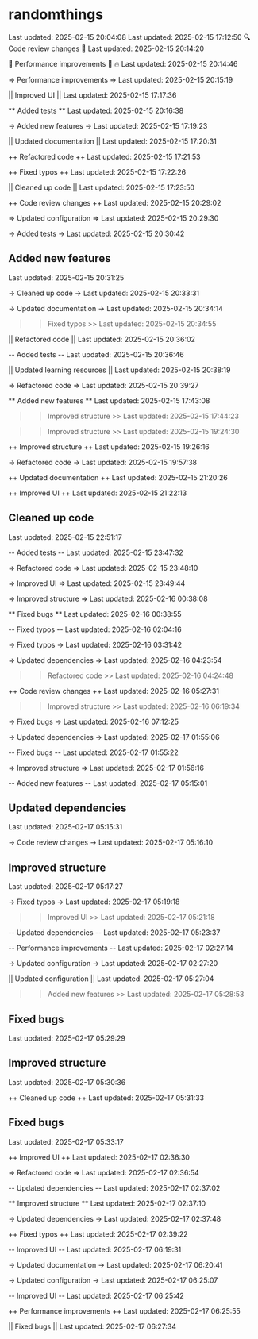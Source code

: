 # randomthings
Last updated: 2025-02-15 20:04:08
Last updated: 2025-02-15 17:12:50
🔍 Code review changes 🎨
Last updated: 2025-02-15 20:14:20

🚀 Performance improvements 🎨 🔥
Last updated: 2025-02-15 20:14:46

=> Performance improvements =>
Last updated: 2025-02-15 20:15:19

|| Improved UI ||
Last updated: 2025-02-15 17:17:36

** Added tests **
Last updated: 2025-02-15 20:16:38

-> Added new features ->
Last updated: 2025-02-15 17:19:23

|| Updated documentation ||
Last updated: 2025-02-15 17:20:31

++ Refactored code ++
Last updated: 2025-02-15 17:21:53

++ Fixed typos ++
Last updated: 2025-02-15 17:22:26

|| Cleaned up code ||
Last updated: 2025-02-15 17:23:50

++ Code review changes ++
Last updated: 2025-02-15 20:29:02

=> Updated configuration =>
Last updated: 2025-02-15 20:29:30

-> Added tests ->
Last updated: 2025-02-15 20:30:42

## Added new features ##
Last updated: 2025-02-15 20:31:25

-> Cleaned up code ->
Last updated: 2025-02-15 20:33:31

-> Updated documentation ->
Last updated: 2025-02-15 20:34:14

>> Fixed typos >>
Last updated: 2025-02-15 20:34:55

|| Refactored code ||
Last updated: 2025-02-15 20:36:02

-- Added tests --
Last updated: 2025-02-15 20:36:46

|| Updated learning resources ||
Last updated: 2025-02-15 20:38:19

=> Refactored code =>
Last updated: 2025-02-15 20:39:27

** Added new features **
Last updated: 2025-02-15 17:43:08

>> Improved structure >>
Last updated: 2025-02-15 17:44:23

>> Improved structure >>
Last updated: 2025-02-15 19:24:30

++ Improved structure ++
Last updated: 2025-02-15 19:26:16

-> Refactored code ->
Last updated: 2025-02-15 19:57:38

++ Updated documentation ++
Last updated: 2025-02-15 21:20:26

++ Improved UI ++
Last updated: 2025-02-15 21:22:13

## Cleaned up code ##
Last updated: 2025-02-15 22:51:17

-- Added tests --
Last updated: 2025-02-15 23:47:32

=> Refactored code =>
Last updated: 2025-02-15 23:48:10

=> Improved UI =>
Last updated: 2025-02-15 23:49:44

=> Improved structure =>
Last updated: 2025-02-16 00:38:08

** Fixed bugs **
Last updated: 2025-02-16 00:38:55

-- Fixed typos --
Last updated: 2025-02-16 02:04:16

-> Fixed typos ->
Last updated: 2025-02-16 03:31:42

=> Updated dependencies =>
Last updated: 2025-02-16 04:23:54

>> Refactored code >>
Last updated: 2025-02-16 04:24:48

++ Code review changes ++
Last updated: 2025-02-16 05:27:31

>> Improved structure >>
Last updated: 2025-02-16 06:19:34

-> Fixed bugs ->
Last updated: 2025-02-16 07:12:25

-> Updated dependencies ->
Last updated: 2025-02-17 01:55:06

-- Fixed bugs --
Last updated: 2025-02-17 01:55:22

=> Improved structure =>
Last updated: 2025-02-17 01:56:16

-- Added new features --
Last updated: 2025-02-17 05:15:01

## Updated dependencies ##
Last updated: 2025-02-17 05:15:31

-> Code review changes ->
Last updated: 2025-02-17 05:16:10

## Improved structure ##
Last updated: 2025-02-17 05:17:27

-> Fixed typos ->
Last updated: 2025-02-17 05:19:18

>> Improved UI >>
Last updated: 2025-02-17 05:21:18

-- Updated dependencies --
Last updated: 2025-02-17 05:23:37

-- Performance improvements --
Last updated: 2025-02-17 02:27:14

-> Updated configuration ->
Last updated: 2025-02-17 02:27:20

|| Updated configuration ||
Last updated: 2025-02-17 05:27:04

>> Added new features >>
Last updated: 2025-02-17 05:28:53

## Fixed bugs ##
Last updated: 2025-02-17 05:29:29

## Improved structure ##
Last updated: 2025-02-17 05:30:36

++ Cleaned up code ++
Last updated: 2025-02-17 05:31:33

## Fixed bugs ##
Last updated: 2025-02-17 05:33:17

++ Improved UI ++
Last updated: 2025-02-17 02:36:30

=> Refactored code =>
Last updated: 2025-02-17 02:36:54

-- Updated dependencies --
Last updated: 2025-02-17 02:37:02

** Improved structure **
Last updated: 2025-02-17 02:37:10

-> Updated dependencies ->
Last updated: 2025-02-17 02:37:48

++ Fixed typos ++
Last updated: 2025-02-17 02:39:22

-- Improved UI --
Last updated: 2025-02-17 06:19:31

-> Updated documentation ->
Last updated: 2025-02-17 06:20:41

-> Updated configuration ->
Last updated: 2025-02-17 06:25:07

-- Improved UI --
Last updated: 2025-02-17 06:25:42

++ Performance improvements ++
Last updated: 2025-02-17 06:25:55

|| Fixed bugs ||
Last updated: 2025-02-17 06:27:34
